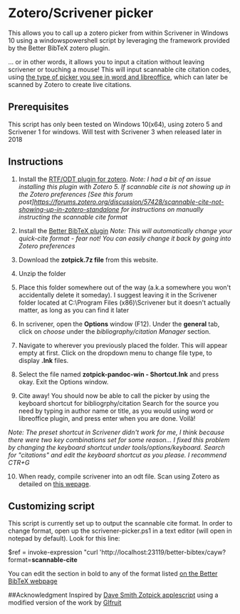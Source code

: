 # Zotero/Scrivener picker

This allows you to call up a zotero picker from within Scrivener in Windows 10 using a windowspowershell script by leveraging the framework provided by the Better BibTeX zotero plugin.

... or in other words, it allows you to input a citation without leaving scrivener or touching a mouse! This will input scannable cite citation codes, using [the type of picker you see in word and libreoffice](http://mossiso.com/wp-content/uploads/2012/04/zotero-new-view-find-citation.png), which can later be scanned by Zotero to create live citations.

## Prerequisites
This script has only been tested on Windows 10(x64), using zotero 5 and Scrivener 1 for windows. Will test with Scrivener 3 when released later in 2018

## Instructions
1. Install the [RTF/ODT plugin for zotero](https://zotero-odf-scan.github.io/zotero-odf-scan/). *Note: I had a bit of an issue installing this plugin with Zotero 5. If scannable cite is not showing up in the Zotero preferences [See this forum post]https://forums.zotero.org/discussion/57428/scannable-cite-not-showing-up-in-zotero-standalone for instructions on manually instructing the scannable cite format*

2. Install the [Better BibTeX plugin](https://retorque.re/zotero-better-bibtex/installation/)
*Note: This will automatically change your quick-cite format - fear not! You can easily change it back by going into Zotero preferences*

3. Download the **zotpick.7z file** from this website.

4. Unzip the folder

5. Place this folder somewhere out of the way (a.k.a somewhere you won't accidentally delete it someday). I suggest leaving it in the Scrivener folder located at C:\Program Files (x86)\Scrivener but it doesn't actually matter, as long as you can find it later

6. In scrivener, open the **Options** window (F12). Under the **general** tab, click on *choose* under the *bibliography/citation Manager* section.

7. Navigate to wherever you previously placed the folder. This will appear empty at first. Click on the dropdown menu to change file type, to display **.lnk** files. 

8. Select the file named **zotpick-pandoc-win - Shortcut.lnk** and press okay. Exit the Options window.

9. Cite away! You should now be able to call the picker by using the keyboard shortcut for bibliogrphy/citation
Search for the source you need by typing in author name or title, as you would using word or libreoffice plugin, and press enter when you are done. Voilà!

*Note: The preset shortcut in Scrivener didn't work for me, I think because there were two key combinations set for some reason... I fixed this problem by changing the keyboard shortcut under tools/options/keyboard. Search for "citations" and edit the keyboard shortcut as you please. I recommend CTR+G*

10. When ready, compile scrivener into an odt file. Scan using Zotero as detailed on [this wepage](https://catherinepope.com/how-to-use-zotero-with-scrivener-part-2/).

## Customizing script

This script is currently set up to output the scannable cite format. In order to change format, open up the scrivener-picker.ps1 in a text editor (will open in notepad by default). Look for this line:

$ref = invoke-expression "curl 'http://localhost:23119/better-bibtex/cayw?format=**scannable-cite**

You can edit the section in bold to any of the format listed [on the Better BibTeX webpage](https://retorque.re/zotero-better-bibtex/cayw/
)

##Acknowledgment
Inspired by  [Dave Smith Zotpick applescript](https://github.com/davepwsmith/zotpick-applescript) using a modified version of the work by [Glfruit](https://gist.github.com/glfruit)
